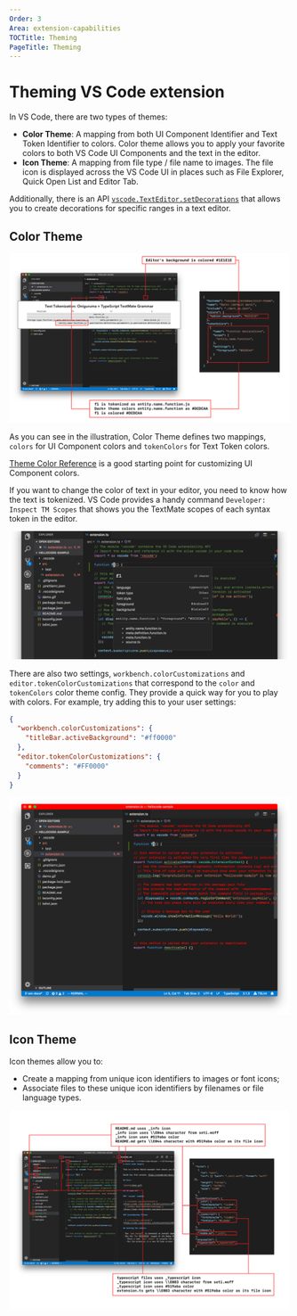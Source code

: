 ```yaml
---
Order: 3
Area: extension-capabilities
TOCTitle: Theming
PageTitle: Theming
---
```


# Theming VS Code extension

In VS Code, there are two types of themes:

- **Color Theme**: A mapping from both UI Component Identifier and Text Token Identifier to colors. Color theme allows you to apply your favorite colors to both VS Code UI Components and the text in the editor.
- **Icon Theme**: A mapping from file type / file name to images. The file icon is displayed across the VS Code UI in places such as File Explorer, Quick Open List and Editor Tab.

Additionally, there is an API [`vscode.TextEditor.setDecorations`](/api/references/vscode-api#TextEditor.setDecorations) that allows you to create decorations for specific ranges in a text editor.

## Color Theme

![color-theme](./images/theming/color-theme.png)

As you can see in the illustration, Color Theme defines two mappings, `colors` for UI Component colors and `tokenColors` for Text Token colors.

[Theme Color Reference](/api/references/theme-color) is a good starting point for customizing UI Component colors.

If you want to change the color of text in your editor, you need to know how the text is tokenized. VS Code provides a handy command `Developer: Inspect TM Scopes` that shows you the TextMate scopes of each syntax token in the editor.

![tm-inspector](./images/theming/tm-inspector.png)

There are also two settings, `workbench.colorCustomizations` and `editor.tokenColorCustomizations` that correspond to the `color` and `tokenColors` color theme config. They provide a quick way for you to play with colors. For example, try adding this to your user settings:

```json
{
  "workbench.colorCustomizations": {
    "titleBar.activeBackground": "#ff0000"
  },
  "editor.tokenColorCustomizations": {
    "comments": "#FF0000"
  }
}
```

![color-setting](./images/theming/color-setting.png)

## Icon Theme

Icon themes allow you to:

- Create a mapping from unique icon identifiers to images or font icons;
- Associate files to these unique icon identifiers by filenames or file language types.

![icon-theme](./images/theming/icon-theme.png)